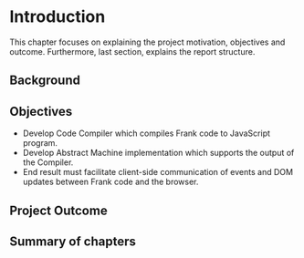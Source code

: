 # Introduction

This chapter focuses on explaining the project motivation, objectives and outcome. Furthermore, last
section, explains the report structure.

## Background


## Objectives
* Develop Code Compiler which compiles Frank code to JavaScript program.
* Develop Abstract Machine implementation which supports the output of the Compiler.
* End result must facilitate client-side communication of events and DOM updates between Frank code
  and the browser.


## Project Outcome


## Summary of chapters

<!-- 
For italic, add one * on either side of the text
For bold, add two * on either side of the text
For bold and italic, add _** on either side of the text
-->

